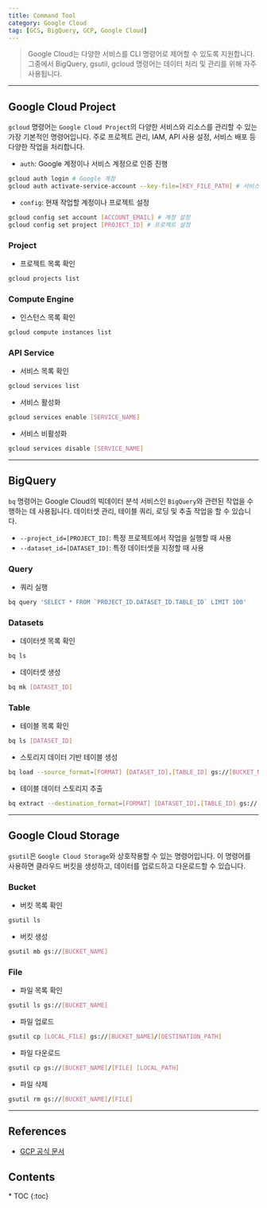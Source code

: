 ```yaml
---
title: Command Tool
category: Google Cloud
tag: [GCS, BigQuery, GCP, Google Cloud]
---
```


> Google Cloud는 다양한 서비스를 CLI 명령어로 제어할 수 있도록 지원합니다. 그중에서 BigQuery, gsutil, gcloud 명령어는 데이터 처리 및 관리를 위해 자주 사용됩니다.

---

## Google Cloud Project

`gcloud` 명령어는 `Google Cloud Project`의 다양한 서비스와 리소스를 관리할 수 있는 가장 기본적인 명령어입니다. 주로 프로젝트 관리, IAM, API 사용 설정, 서비스 배포 등 다양한 작업을 처리합니다.

- `auth`: Google 계정이나 서비스 계정으로 인증 진행

```bash
gcloud auth login # Google 계정
gcloud auth activate-service-account --key-file=[KEY_FILE_PATH] # 서비스 계정
```

- `config`: 현재 작업할 계정이나 프로젝트 설정

```bash
gcloud config set account [ACCOUNT_EMAIL] # 계정 설정
gcloud config set project [PROJECT_ID] # 프로젝트 설정
```

### Project

- 프로젝트 목록 확인

```bash
gcloud projects list
```

### Compute Engine

- 인스턴스 목록 확인

```bash
gcloud compute instances list
```

### API Service

- 서비스 목록 확인

```bash
gcloud services list
```

- 서비스 활성화

```bash
gcloud services enable [SERVICE_NAME]
```

- 서비스 비활성화

```bash
gcloud services disable [SERVICE_NAME]
```

---

## BigQuery

`bq` 명령어는 Google Cloud의 빅데이터 분석 서비스인 `BigQuery`와 관련된 작업을 수행하는 데 사용됩니다. 데이터셋 관리, 테이블 쿼리, 로딩 및 추출 작업을 할 수 있습니다.

- `--project_id=[PROJECT_ID]`: 특정 프로젝트에서 작업을 실행할 때 사용
- `--dataset_id=[DATASET_ID]`: 특정 데이터셋을 지정할 때 사용

### Query

- 쿼리 실행

```bash
bq query 'SELECT * FROM `PROJECT_ID.DATASET_ID.TABLE_ID` LIMIT 100'
```

### Datasets

- 데이터셋 목록 확인

```bash
bq ls
```

- 데이터셋 생성

```bash
bq mk [DATASET_ID]
```

### Table

- 테이블 목록 확인

```bash
bq ls [DATASET_ID]
```

- 스토리지 데이터 기반 테이블 생성

```bash
bq load --source_format=[FORMAT] [DATASET_ID].[TABLE_ID] gs://[BUCKET_NAME]/[FILE]
```

- 테이블 데이터 스토리지 추출

```bash
bq extract --destination_format=[FORMAT] [DATASET_ID].[TABLE_ID] gs://[BUCKET_NAME]/[DESTINATION_PATH]
```

---

## Google Cloud Storage

`gsutil`은 `Google Cloud Storage`와 상호작용할 수 있는 명령어입니다. 이 명령어를 사용하면 클라우드 버킷을 생성하고, 데이터를 업로드하고 다운로드할 수 있습니다.

### Bucket

- 버킷 목록 확인

```bash
gsutil ls
```

- 버킷 생성

```bash
gsutil mb gs://[BUCKET_NAME]
```

### File

- 파일 목록 확인

```bash
gsutil ls gs://[BUCKET_NAME]
```

- 파일 업로드

```bash
gsutil cp [LOCAL_FILE] gs://[BUCKET_NAME]/[DESTINATION_PATH]
```

- 파일 다운로드

```bash
gsutil cp gs://[BUCKET_NAME]/[FILE] [LOCAL_PATH]
```

- 파일 삭제

```bash
gsutil rm gs://[BUCKET_NAME]/[FILE]
```

---

## References

- [GCP 공식 문서](https://cloud.google.com/docs)

<nav class="post-toc" markdown="1">
  <h2>Contents</h2>
* TOC
{:toc}
</nav>
